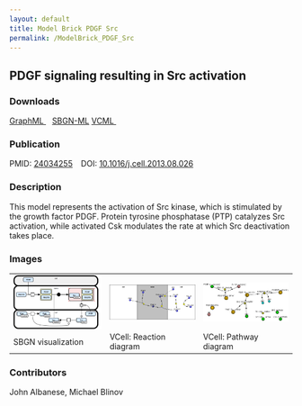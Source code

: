 ```yaml
---
layout: default
title: Model Brick PDGF Src
permalink: /ModelBrick_PDGF_Src
---
```




## PDGF signaling resulting in Src activation

### Downloads

 <a href="/modelbricks/PDGF graphML.graphml">GraphML </a> &ensp;
 <a href="/modelbricks/PDGF SBGN-ML.sbgn">SBGN-ML</a>
 <a href="/modelbricks/PDGF ModelBrick.vcml">VCML </a> &ensp; 

### Publication

PMID:  [24034255](https://www.ncbi.nlm.nih.gov/pubmed/24034255) &ensp; DOI: [10.1016/j.cell.2013.08.026](https://doi.org/10.1016/j.cell.2013.08.026)

### Description

This model represents the activation of Src kinase, which is stimulated by the growth factor PDGF. Protein tyrosine phosphatase (PTP) catalyzes Src activation, while activated Csk modulates the rate at which Src deactivation takes place.

### Images
 
 <table>
 <tr>
  <td>
   <img align="center" src="/images/modelbricks/PDGF_ModelBrick_SBGN.PNG"/>
  </td>
  <td width="33%">
   <img align="center" src="/images/modelbricks/PDGF_ModelBrick_ReactionDiagram.PNG" />
  </td>
  <td width="33%">
   <img align="center" src="/images/modelbricks/PDGF_ModelBrick_PathwayDiagram.PNG" />
  </td>
 </tr>
  <tr>
  <td>
   SBGN visualization <center/>
  </td>
  <td>
   VCell: Reaction diagram
  </td>
  <td>
   VCell: Pathway diagram
  </td>
 </tr>
 </table>


### Contributors
John Albanese, Michael Blinov
